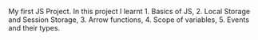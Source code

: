 My first JS Project.
In this project I learnt 
    1. Basics of JS,
    2. Local Storage and Session Storage,
    3. Arrow functions,
    4. Scope of variables,
    5. Events and their types.
    
